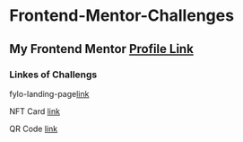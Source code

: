 # Frontend-Mentor-Challenges
## My Frontend Mentor [Profile Link ](https://www.frontendmentor.io/profile/sharif-22)

### Linkes of Challengs 

fylo-landing-page[link](https://polite-bubblegum-5b89af.netlify.app/)

NFT Card [link](https://sharif-22-nft-card.netlify.app/)

QR Code [link](https://sharif-22-qr-code.netlify.app/)
